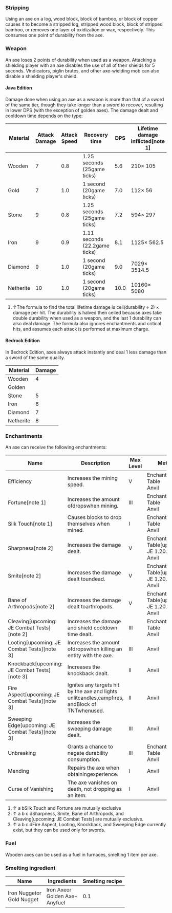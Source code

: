 ### Stripping
Using an axe on a log, wood block, block of bamboo, or block of copper causes it to become a stripped log, stripped wood block, block of stripped bamboo, or removes one layer of oxidization or wax, respectively. This consumes one point of durability from the axe.

### Weapon
An axe loses 2 points of durability when used as a weapon. Attacking a shielding player with an axe disables the use of all of their shields for 5 seconds. Vindicators, piglin brutes, and other axe-wielding mob can also disable a shielding player's shield.

#### Java Edition
Damage done when using an axe as a weapon is more than that of a sword of the same tier, though they take longer than a sword to recover, resulting in lower DPS (with the exception of golden axes). The damage dealt and cooldown time depends on the type:

| Material  | Attack Damage | Attack Speed | Recovery time                 | DPS  | Lifetime damage inflicted[note 1] |
|-----------|---------------|--------------|-------------------------------|------|-----------------------------------|
| Wooden    | 7             | 0.8          | 1.25 seconds (25game ticks)   | 5.6  | 210× 105                          |
| Gold      | 7             | 1.0          | 1 second (20game ticks)       | 7.0  | 112× 56                           |
| Stone     | 9             | 0.8          | 1.25 seconds (25game ticks)   | 7.2  | 594× 297                          |
| Iron      | 9             | 0.9          | 1.11 seconds (22.2game ticks) | 8.1  | 1125× 562.5                       |
| Diamond   | 9             | 1.0          | 1 second (20game ticks)       | 9.0  | 7029× 3514.5                      |
| Netherite | 10            | 1.0          | 1 second (20game ticks)       | 10.0 | 10160× 5080                       |

1. ↑The formula to find the total lifetime damage is ceil(durability ÷ 2) × damage per hit. The durability is halved then ceiled because axes take double durability when used as a weapon, and the last 1 durability can also deal damage. The formula also ignores enchantments and critical hits, and assumes each attack is performed at maximum charge.

#### Bedrock Edition
In Bedrock Edition, axes always attack instantly and deal 1 less damage than a sword of the same quality.

| Material  | Damage |
|-----------|--------|
| Wooden    | 4      |
| Golden    |        |
| Stone     | 5      |
| Iron      | 6      |
| Diamond   | 7      |
| Netherite | 8      |

### Enchantments
An axe can receive the following enchantments:

| Name                                              | Description                                                                                    | Max Level | Method                                           | Weight |
|---------------------------------------------------|------------------------------------------------------------------------------------------------|-----------|--------------------------------------------------|--------|
| Efficiency                                        | Increases the mining speed.                                                                    | V         | Enchanting Table<br/>Anvil                       | 10     |
| Fortune[note 1]                                   | Increases the amount ofdropswhen mining.                                                       | III       | Enchanting Table<br/>Anvil                       | 2      |
| Silk Touch[note 1]                                | Causes blocks to drop themselves when mined.                                                   | I         | Enchanting Table<br/>Anvil                       | 1      |
| Sharpness[note 2]                                 | Increases the damage dealt.                                                                    | V         | Enchanting Table‌[upcoming: JE 1.20.5]<br/>Anvil | 10     |
| Smite[note 2]                                     | Increases the damage dealt toundead.                                                           | V         | Enchanting Table‌[upcoming: JE 1.20.5]<br/>Anvil | 5      |
| Bane of Arthropods[note 2]                        | Increases the damage dealt toarthropods.                                                       | V         | Enchanting Table‌[upcoming: JE 1.20.5]<br/>Anvil | 5      |
| Cleaving‌[upcoming: JE Combat Tests][note 2]      | Increases the damage and shield cooldown time dealt.                                           | III       | Enchanting Table<br/>Anvil                       |        |
| Looting‌[upcoming: JE Combat Tests][note 3]       | Increases the amount ofdropswhen killing an entity with the axe.                               | III       | Anvil                                            | 2      |
| Knockback‌[upcoming: JE Combat Tests][note 3]     | Increases the knockback dealt.                                                                 | II        | Anvil                                            | 5      |
| Fire Aspect‌[upcoming: JE Combat Tests][note 3]   | Ignites any targets hit by the axe and lights unlitcandles,campfires, andBlock of TNTwhenused. | II        | Anvil                                            | 2      |
| Sweeping Edge‌[upcoming: JE Combat Tests][note 3] | Increases the sweeping damage dealt.                                                           | III       | Anvil                                            | 2      |
| Unbreaking                                        | Grants a chance to negate durability consumption.                                              | III       | Enchanting Table<br/>Anvil                       | 5      |
| Mending                                           | Repairs the axe when obtainingexperience.                                                      | I         | Anvil                                            | 2      |
| Curse of Vanishing                                | The axe vanishes on death, not dropping as an item.                                            | I         | Anvil                                            | 1      |

1. ↑ a bSilk Touch and Fortune are mutually exclusive
2. ↑ a b c dSharpness, Smite, Bane of Arthropods, and Cleaving‌[upcoming: JE Combat Tests] are mutually exclusive.
3. ↑ a b c dFire Aspect, Looting, Knockback, and Sweeping Edge currently exist, but they can be used only for swords.

### Fuel
Wooden axes can be used as a fuel in furnaces, smelting 1 item per axe.

### Smelting ingredient
| Name                          | Ingredients                            | Smelting recipe |
|-------------------------------|----------------------------------------|-----------------|
| Iron Nuggetor<br/>Gold Nugget | Iron Axeor<br/>Golden Axe+<br/>Anyfuel | 0.1             |

